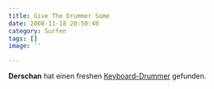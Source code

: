 ```yaml
---
title: Give The Drummer Some
date: 2008-11-18 20:50:48
category: Surfen
tags: []
image: ''

---
```


**Derschan** hat einen freshen [Keyboard-Drummer](http://derschan.blogspot.com/2008/11/dr.html) gefunden.
